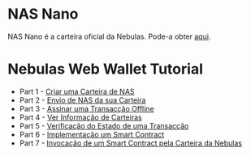 # NAS Nano
NAS Nano é a carteira oficial da Nebulas. Pode-a obter [aqui](https://nano.nebulas.io/index_en.html).

# Nebulas Web Wallet Tutorial 
- Part 1 - [Criar uma Carteira de NAS](https://medium.com/nebulasio/creating-a-nas-wallet-9d01b5fa2df6)
- Part 2 - [Envio de NAS da sua Carteira](https://medium.com/nebulasio/sending-nas-from-your-wallet-be1b958c4e5d)
- Part 3 - [Assinar uma Transacção Offline](https://medium.com/nebulasio/signing-a-transaction-offline-ae8278f45201)
- Part 4 - [Ver Informação de Carteiras](https://medium.com/nebulasio/view-wallet-information-fcea3ea35d94)
- Part 5 - [Verificação do Estado de uma Transacção](https://medium.com/nebulasio/check-tx-status-8dc7dd9b79de)
- Part 6 - [Implementação um Smart Contract](https://medium.com/nebulasio/deploy-a-smart-contract-1e781e13c22e)
- Part 7 - [Invocação de um Smart Contract pela Carteira da Nebulas](https://medium.com/nebulasio/call-a-smart-contract-on-nebulas-3522038aec18)
